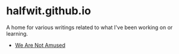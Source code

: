 # halfwit.github.io
A home for various writings related to what I've been working on or learning.

* [We Are Not Amused](https://halfwit.github.io/2017-05-08/amused.html)

